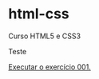 # html-css
 Curso HTML5 e CSS3

Teste

<a href="https://fnbarbieri.github.io/html-css/exercicios/ex001/index.html"> Executar o exercício 001.</a>